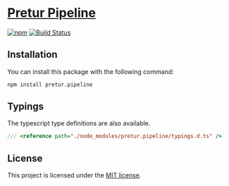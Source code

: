 # [Pretur Pipeline](https://github.com/pretur/pipeline)
[![npm](https://badge.fury.io/js/pretur.pipeline.svg)](https://badge.fury.io/js/pretur.pipeline)
[![Build Status](https://travis-ci.org/pretur/pipeline.svg?branch=master)](https://travis-ci.org/pretur/pipeline)

## Installation

You can install this package with the following command:

```sh
npm install pretur.pipeline
```

## Typings

The typescript type definitions are also available.

```js
/// <reference path="./node_modules/pretur.pipeline/typings.d.ts" />
``` 

## License
This project is licensed under the [MIT license](https://github.com/pretur/pipeline/blob/master/LICENSE).
